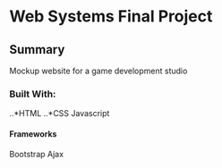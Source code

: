# Web Systems Final Project

## Summary
Mockup website for a game development studio

### Built With:
..*HTML
..*CSS
Javascript
#### Frameworks
Bootstrap
Ajax
